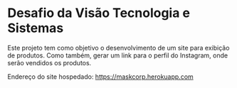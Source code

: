 # Desafio da Visão Tecnologia e Sistemas

Este projeto tem como objetivo o desenvolvimento de um site para exibição de produtos. 
Como também, gerar um link para o perfil do Instagram, onde serão vendidos os produtos.

Endereço do site hospedado: https://maskcorp.herokuapp.com